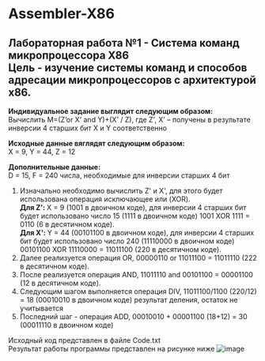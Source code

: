 # Assembler-X86
<h2 >Лабораторная работа №1 - Система команд микропроцессора Х86 <br>
Цель - изучение системы команд и способов адресации 
микропроцессоров с архитектурой x86.</h2>

<strong>Индивидуальное задание выглядит следующим образом: </strong> <br>
Вычислить M=(Z’or X’ and Y)+(X’ / Z), где Z', X’ – получены 
в результате инверсии 4 старших бит X и Y соответственно

<strong>Исходные данные вяглядят следующим образом:</strong> <br>
X = 9, Y = 44, Z = 12

<strong> Дополнительные данные: </strong> <br>
D = 15, F = 240 числа, необходимые для инверсии старших 4 бит

1. Изначально необходимо вычислить Z' и X', для этого будет использована операция исключающее или (XOR). <br>
<strong> Для Z': </strong> Х = 9 (1001 в двоичном коде), для инверсии 4 старших бит будет использовано число 15 (1111 в двоичном коде)
1001 XOR 1111 = 0110 (6 в десятичном коде). <br>
<strong> Для X': </strong> Y = 44 (00101100 в двоичном коде), для инверсии 4 старших бит будет использовано число 240 (11110000 в двоичном коде)
00101100 XOR 11110000 = 11011100 (220 в десятичном коде).
2. Далее реализуется операция OR, 00000110 or 11011100 = 11011110 (222 в десятичном коде).
3. После реализуется операция AND, 11011110 and 00101100 = 00001100 (12 в десятичном коде).
4. Следующим шагом выполняется операция DIV, 11011100/1100 (220/12) = 18 (00010010 в двоичном коде) результат деления, остаток не учитывается
5. Последний шаг - операция ADD, 00010010 + 00001100 (18+12) = 30 (00011110 в двоичном коде)

Исходный код представлен в файле Code.txt <br>
Результат работы программы представлен на рисунке ниже
![image](https://user-images.githubusercontent.com/126500303/221666116-6f99f06e-25b4-403a-86f5-a4f890e26ee4.png)


